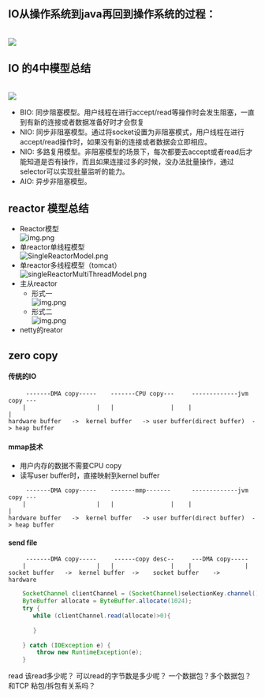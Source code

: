 ## IO从操作系统到java再回到操作系统的过程：
<br/>![](resource/zero-copy.png)
## IO 的4中模型总结
<br/>![](resource/IO模型.png)
* BIO: 同步阻塞模型。用户线程在进行accept/read等操作时会发生阻塞，一直到有新的连接或者数据准备好时才会恢复
* NIO: 同步非阻塞模型。通过将socket设置为非阻塞模式，用户线程在进行accept/read操作时，如果没有新的连接或者数据会立即相应。
* NIO: 多路复用模型。非阻塞模型的场景下，每次都要去accept或者read后才能知道是否有操作，而且如果连接过多的时候，没办法批量操作，通过selector可以实现批量监听的能力。
* AIO: 异步非阻塞模型。
## reactor 模型总结
* Reactor模型
  <br/>![img.png](resource/reactorModel.png)
* 单reactor单线程模型
  <br/>![SingleReactorModel.png](resource%2FSingleReactorModel.png)
* 单reactor多线程模型（tomcat）
  <br/>![singleReactorMultiThreadModel.png](resource%2FsingleReactorMultiThreadModel.png)
* 主从reactor
  * 形式一
<br/>![img.png](resource/主从reator.png)
  * 形式二
<br/>![img.png](resource/mltiReactorModel.png)
* netty的reator

## zero copy
#### 传统的IO  
~~~code
     -------DMA copy-----    -------CPU copy---     -------------jvm copy ---
    |                    |   |                |    |                         |
hardware buffer   ->  kernel buffer   -> user buffer(direct buffer)  -> heap buffer
~~~
#### mmap技术
* 用户内存的数据不需要CPU copy
* 读写user buffer时，直接映射到kernel buffer
~~~code
     -------DMA copy-----    -------mmp-------      -------------jvm copy ---
    |                    |   |                |    |                         |
hardware buffer   ->  kernel buffer   -> user buffer(direct buffer)  -> heap buffer
~~~
#### send file
~~~
     -------DMA copy-----     ------copy desc--     ---DMA copy-----
    |                    |   |                |    |               |       
socket buffer   ->  kernel buffer  ->    socket buffer    ->   hardware  
~~~

~~~java
    SocketChannel clientChannel = (SocketChannel)selectionKey.channel();
    ByteBuffer allocate = ByteBuffer.allocate(1024);
    try {
       while (clientChannel.read(allocate)>0){
            
       }
    
    } catch (IOException e) {
        throw new RuntimeException(e);
    }
~~~
read 该read多少呢？ 可以read的字节数是多少呢？ 一个数据包？多个数据包？ 和TCP 粘包/拆包有关系吗？
